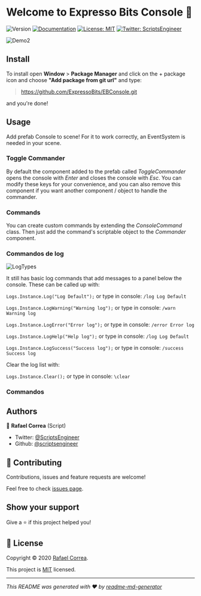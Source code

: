 # Welcome to Expresso Bits Console 👋
![Version](https://img.shields.io/badge/version-0.5.1-blue.svg?cacheSeconds=2592000)
[![Documentation](https://img.shields.io/badge/documentation-yes-brightgreen.svg)](todo-doc)
[![License: MIT](https://img.shields.io/badge/License-MIT-yellow.svg)](MIT)
[![Twitter: ScriptsEngineer](https://img.shields.io/twitter/follow/ScriptsEngineer.svg?style=social)](https://twitter.com/ScriptsEngineer)

![Demo2](https://raw.githubusercontent.com/wiki/ExpressoBits/EBConsole/Demo3.gif)

## Install


To install open <b>Window</b> > <b>Package Manager</b> and click on the + package icon and choose <b>"Add package from git url"</b> and type:

> https://github.com/ExpressoBits/EBConsole.git

and you're done!



## Usage
Add prefab Console to scene! 
For it to work correctly, an EventSystem is needed in your scene.

### Toggle Commander
By default the component added to the prefab called <i>ToggleCommander</i> opens the console with <i>Enter</i> and closes the console with <i>Esc</i>. You can modify these keys for your convenience, and you can also remove this component if you want another component / object to handle the commander.

### Commands
You can create custom commands by extending the <i>ConsoleCommand</i> class. 
Then just add the command's scriptable object to the <i>Commander</i> component.

### Commandos de log
![LogTypes](https://raw.githubusercontent.com/wiki/ExpressoBits/EBConsole/LogTypes.png)

It still has basic log commands that add messages to a panel below the console. These can be called up with:

```Logs.Instance.Log("Log Default");```
or type in console:
```/log Log Default```

```Logs.Instance.LogWarning("Warning log");```
or type in console:
```/warn Warning log```

```Logs.Instance.LogError("Error log");```
or type in console:
```/error Error log```

```Logs.Instance.LogHelp("Help log");```
or type in console:
```/log Log Default```

```Logs.Instance.LogSuccess("Success log");```
or type in console:
```/success Success log```

Clear the log list with:

```Logs.Instance.Clear();```
or type in console:
```\clear```


### Commandos 

## Authors

👤 **Rafael Correa**
(Script)
* Twitter: [@ScriptsEngineer](https://twitter.com/ScriptsEngineer)
* Github: [@scriptsengineer](https://github.com/scriptsengineer)


## 🤝 Contributing

Contributions, issues and feature requests are welcome!

Feel free to check [issues page](https://github.com/ExpressoBits/EBConsole/issues).

## Show your support

Give a ⭐️ if this project helped you!


## 📝 License

Copyright © 2020 [Rafael Correa](https://github.com/scriptsengineer).

This project is [MIT](MIT) licensed.

***
_This README was generated with ❤️ by [readme-md-generator](https://github.com/kefranabg/readme-md-generator)_
